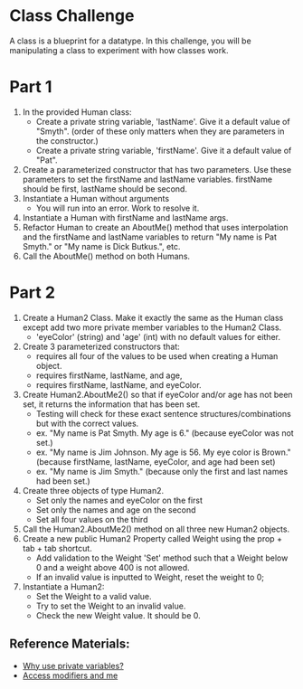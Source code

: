 # Class Challenge
A class is a blueprint for a datatype. In this challenge, you will be 
    manipulating a class to experiment with how classes work.

# Part 1
1. In the provided Human class: 
    - Create a private string variable, 'lastName'. Give it a default value of "Smyth". (order of these only matters when they are parameters in the constructor.)
    - Create a private string variable, 'firstName'. Give it a default value of "Pat".
2. Create a parameterized constructor that has two parameters. Use these parameters to set the firstName and lastName variables. firstName should be first, lastName should be second.
3. Instantiate a Human without arguments
    - You will run into an error. Work to resolve it.    
4. Instantiate a Human with firstName and lastName args.
5. Refactor Human to create an AboutMe() method that uses interpolation and the firstName and lastName variables to return "My name is Pat Smyth." or "My name is Dick Butkus.", etc.
6. Call the AboutMe() method on both Humans.

# Part 2
1. Create a Human2 Class. Make it exactly the same as the Human class except add two more private member variables to the Human2 Class.
    - 'eyeColor' (string) and 'age' (int) with no default values for either.
2. Create 3 parameterized constructors that:
    - requires all four of the values to be used when creating a Human object.
    - requires firstName, lastName, and age,
    - requires firstName, lastName, and eyeColor.
3. Create Human2.AboutMe2() so that if eyeColor and/or age has not been set, it returns the information that has been set.
    - Testing will check for these exact sentence structures/combinations but with the correct values.
    - ex. "My name is Pat Smyth. My age is 6." (because eyeColor was not set.)
    - ex. "My name is Jim Johnson. My age is 56. My eye color is Brown." (because firstName, lastName, eyeColor, and age had been set)
    - ex. "My name is Jim Smyth." (because only the first and last names had been set.)
4. Create three objects of type Human2.
    - Set only the names and eyeColor on the first
    - Set only the names and age on the second
    - Set all four values on the third
5. Call the Human2.AboutMe2() method on all three new Human2 objects.
6. Create a new public Human2 Property called Weight using the prop + tab + tab shortcut.
    - Add validation to the Weight 'Set' method such that a Weight below 0 and a weight above 400 is not allowed.
    - If an invalid value is inputted to Weight, reset the weight to 0;
7. Instantiate a Human2:
    - Set the Weight to a valid value.
    - Try to set the Weight to an invalid value.
    - Check the new Weight value. It should be 0.

## Reference Materials:
- [Why use private variables?](https://softwareengineering.stackexchange.com/questions/143736/why-do-we-need-private-variables)    
- [Access modifiers and me](https://code-maze.com/csharp-basics-access-modifiers/)
